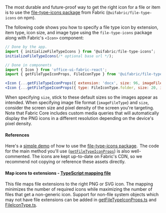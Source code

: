 The most durable and future-proof way to get the right icon for a file or item is to use the [file-type-icons package](https://github.com/OfficeDev/office-ui-fabric-react/tree/master/packages/file-type-icons) from Fabric (`@uifabric/file-type-icons` on npm).

The following code shows you how to specify a file type icon by extension, item type, icon size, and image type using the `file-type-icons` package along with Fabric's `<Icon>` component:

```jsx
// Done by the app.
import { initializeFileTypeIcons } from ‘@uifabric/file-type-icons’;
initializeFileTypeIcons(/* optional base url */);

// Done in components
import { Icon } from 'office-ui-fabric-react';
import { getFileTypeIconProps, FileIconType } from '@uifabric/file-type-icons';

<Icon {...getFileTypeIconProps({ extension: 'docx', size: 96, imageFileType: 'png' }) } />
<Icon {...getFileTypeIconProps({ type: FileIconType.folder, size: 20, imageFileType: 'svg' }) } />
```

When specifying `size`, stick to these default sizes so the images appear as intended. When specifying image file format (`imageFileType`) and `size`, consider the screen size and pixel density of the screen you're targeting. Note that Fabric Core includes custom media queries that will automatically display the PNG icons in a different resolution depending on the device's pixel density.

#### References

Here's a [simple demo](https://github.com/OfficeDev/office-ui-fabric-react/blob/master/packages/experiments/src/components/FileTypeIcon/examples/FileTypeIcon.Basic.Example.tsx) of how to use the [file-type-icons package](https://github.com/OfficeDev/office-ui-fabric-react/tree/master/packages/file-type-icons).  The code for the main method you'll use ([`getFileTypeIconProps`](https://github.com/OfficeDev/office-ui-fabric-react/blob/master/packages/file-type-icons/src/getFileTypeIconProps.ts)) is also well-commented. The icons are kept up-to-date on Fabric's CDN, so we recommend not copying or reference these assets directly.

#### Map icons to extensions - [TypeScript mapping file](https://github.com/OfficeDev/office-ui-fabric-react/blob/master/packages/file-type-icons/src/FileTypeIconMap.ts)

This file maps file extensions to the right PNG or SVG icon. The mapping minimizes the number of required icons while maximizing the number of files that get a non-generic icon. Support for non-file system objects which may not have file extensions can be added in [getFileTypeIconProps.ts](https://github.com/OfficeDev/office-ui-fabric-react/blob/master/packages/file-type-icons/src/getFileTypeIconProps.ts) and [FileIconType.ts](https://github.com/OfficeDev/office-ui-fabric-react/blob/master/packages/file-type-icons/src/FileIconType.ts).
